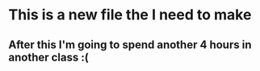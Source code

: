 <html>
<body>
<head>
<h1>This is a new file the I need to make</h1>
</head>

<h2>After this I'm going to spend another 4 hours in another class :(</h2>

</body>
</html>
